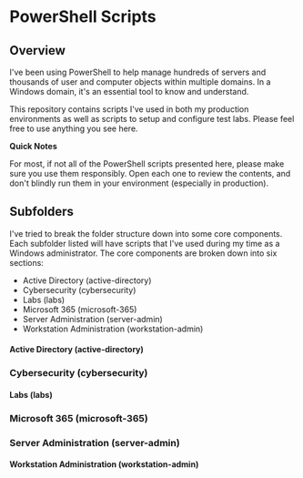 # PowerShell Scripts

## Overview

I've been using PowerShell to help manage hundreds of servers and thousands of user and computer objects within multiple domains. In a Windows domain, it's an essential tool to know and understand.

This repository contains scripts I've used in both my production environments as well as scripts to setup and configure test labs. Please feel free to use anything you see here.

**Quick Notes**

For most, if not all of the PowerShell scripts presented here, please make sure you use them responsibly.  Open each one to review the contents, and don't blindly run them in your environment (especially in production).

## Subfolders

I've tried to break the folder structure down into some core components. Each subfolder listed will have scripts that I've used during my time as a Windows administrator. The core components are broken down into six sections:

- Active Directory (active-directory)
- Cybersecurity (cybersecurity)
- Labs (labs)
- Microsoft 365 (microsoft-365)
- Server Administration (server-admin)
- Workstation Administration (workstation-admin)

#### Active Directory (active-directory)

### Cybersecurity (cybersecurity)

#### Labs (labs)

### Microsoft 365 (microsoft-365)

### Server Administration (server-admin)

#### Workstation Administration (workstation-admin)
